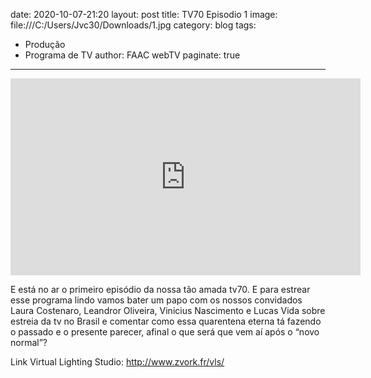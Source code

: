 date: 2020-10-07-21:20
layout: post
title: TV70 Episodio 1
image: file:///C:/Users/Jvc30/Downloads/1.jpg
category: blog
tags:
  - Produção
  - Programa de TV
author: FAAC webTV
paginate: true
---
<iframe src="https://www.facebook.com/plugins/video.php?href=https%3A%2F%2Fwww.facebook.com%2Ffaacwebtv%2Fvideos%2F1270336953358769%2F&show_text=0&width=560" width="560" height="315" style="border:none;overflow:hidden" scrolling="no" frameborder="0" allowTransparency="true" allowFullScreen="true"></iframe>

E está no ar o primeiro episódio da nossa tão amada tv70. E para estrear esse programa lindo vamos bater um papo com os nossos convidados Laura Costenaro, Leandror Oliveira, Vinicius Nascimento e Lucas Vida sobre estreia da tv no Brasil e comentar como essa quarentena eterna tá fazendo o passado e o presente parecer, afinal o que será que vem aí após o “novo normal”?

Link Virtual Lighting Studio: 
http://www.zvork.fr/vls/
